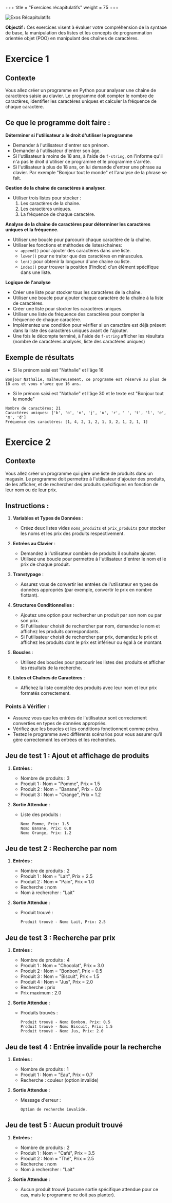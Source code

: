 +++
title = "Exercices récapitulatifs"
weight = 75
+++

![Exos Récapitulatifs](../exos.jpg?width=25vw)

**Objectif :** Ces exercices visent à évaluer votre compréhension de la syntaxe de base, la manipulation des listes et les concepts de programmation orientée objet (POO) en manipulant des chaînes de caractères.

# Exercice 1

## Contexte

Vous allez créer un programme en Python pour analyser une chaîne de caractères saisie au clavier. Le programme doit compter le nombre de caractères, identifier les caractères uniques et calculer la fréquence de chaque caractère.

## Ce que le programme doit faire :

**Déterminer si l'utilisateur a le droit d'utiliser le programme**

- Demander à l'utilisateur d'entrer son prénom.
- Demander à l'utilisateur d'entrer son âge.
- Si l'utilisateur à moins de 18 ans, à l'aide de `f-string`, on l'informe qu'il n'a pas le droit d'utiliser ce programme et le programme s'arrête.
- Si l'utilisateur à plus de 18 ans, on lui demande d'entrer une phrase au clavier. Par exemple "Bonjour tout le monde" et l'analyse de la phrase se fait.

**Gestion de la chaine de caractères à analyser.**

- Utiliser trois listes pour stocker :
   1. Les caractères de la chaine.
   1. Les caractères uniques.
   1. La fréquence de chaque caractère.

**Analyse de la chaine de caractères pour déterminer les caractères uniques et la fréquence.**

- Utiliser une boucle pour parcourir chaque caractère de la chaîne.
- Utiliser les fonctions et méthodes de listes/chaines:
   - `append()` pour ajouter des caractères dans une liste.
   - `lower()` pour ne traiter que des caractères en minuscules.
   - `len()` pour obtenir la longueur d'une chaine ou liste.
   - `index()` pour trouver la position (l’indice) d’un élément spécifique dans une liste.

**Logique de l'analyse**

- Créer une liste pour stocker tous les caractères de la chaîne.
- Utiliser une boucle pour ajouter chaque caractère de la chaîne à la liste de caractères.
- Créer une liste pour stocker les caractères uniques.
- Utiliser une liste de fréquence des caractères pour compter la fréquence de chaque caractère.
- Implémentez une condition pour vérifier si un caractère est déjà présent dans la liste des caractères uniques avant de l'ajouter.
- Une fois le décompte terminé, à l'aide de `f-string` afficher les résultats (nombre de caractères analysés, liste des caractères uniques) 

## Exemple de résultats 

- Si le prénom saisi est "Nathalie" et l'âge 16

```plaintext
Bonjour Nathalie, malheureusement, ce programme est réservé au plus de 18 ans et vous n'avez que 16 ans.
```

- Si le prénom saisi est "Nathalie" et l'âge 30 et le texte est "Bonjour tout le monde"

```plaintext
Nombre de caractères: 21
Caractères uniques: ['b', 'o', 'n', 'j', 'u', 'r', ' ', 't', 'l', 'e', 'm', 'd']
Fréquence des caractères: [1, 4, 2, 1, 2, 1, 3, 2, 1, 2, 1, 1]
```

# Exercice 2

## Contexte

Vous allez créer un programme qui gère une liste de produits dans un magasin. Le programme doit permettre à l'utilisateur d'ajouter des produits, de les afficher, et de rechercher des produits spécifiques en fonction de leur nom ou de leur prix.

## Instructions :

1. **Variables et Types de Données** :
   - Créez deux listes vides `noms_produits` et `prix_produits` pour stocker les noms et les prix des produits respectivement.

2. **Entrées au Clavier** :
   - Demandez à l'utilisateur combien de produits il souhaite ajouter.
   - Utilisez une boucle pour permettre à l'utilisateur d'entrer le nom et le prix de chaque produit.

3. **Transtypage** :
   - Assurez vous de convertir les entrées de l'utilisateur en types de données appropriés (par exemple, convertir le prix en nombre flottant).

4. **Structures Conditionnelles** :
   - Ajoutez une option pour rechercher un produit par son nom ou par son prix.
   - Si l'utilisateur choisit de rechercher par nom, demandez le nom et affichez les produits correspondants.
   - Si l'utilisateur choisit de rechercher par prix, demandez le prix et affichez les produits dont le prix est inférieur ou égal à ce montant.

5. **Boucles** :
   - Utilisez des boucles pour parcourir les listes des produits et afficher les résultats de la recherche.

6. **Listes et Chaînes de Caractères** :
   - Affichez la liste complète des produits avec leur nom et leur prix formatés correctement.


### Points à Vérifier :
- Assurez vous que les entrées de l'utilisateur sont correctement converties en types de données appropriés.
- Vérifiez que les boucles et les conditions fonctionnent comme prévu.
- Testez le programme avec différents scénarios pour vous assurer qu'il gère correctement les entrées et les recherches.


## Jeu de test 1 : Ajout et affichage de produits

1. **Entrées** :
   - Nombre de produits : 3
   - Produit 1 : Nom = "Pomme", Prix = 1.5
   - Produit 2 : Nom = "Banane", Prix = 0.8
   - Produit 3 : Nom = "Orange", Prix = 1.2

2. **Sortie Attendue** :
   - Liste des produits :
     ```
     Nom: Pomme, Prix: 1.5
     Nom: Banane, Prix: 0.8
     Nom: Orange, Prix: 1.2
     ```

## Jeu de test 2 : Recherche par nom

1. **Entrées** :
   - Nombre de produits : 2
   - Produit 1 : Nom = "Lait", Prix = 2.5
   - Produit 2 : Nom = "Pain", Prix = 1.0
   - Recherche : nom
   - Nom à rechercher : "Lait"

2. **Sortie Attendue** :
   - Produit trouvé :
     ```
     Produit trouvé - Nom: Lait, Prix: 2.5
     ```

## Jeu de test 3 : Recherche par prix

1. **Entrées** :
   - Nombre de produits : 4
   - Produit 1 : Nom = "Chocolat", Prix = 3.0
   - Produit 2 : Nom = "Bonbon", Prix = 0.5
   - Produit 3 : Nom = "Biscuit", Prix = 1.5
   - Produit 4 : Nom = "Jus", Prix = 2.0
   - Recherche : prix
   - Prix maximum : 2.0

2. **Sortie Attendue** :
   - Produits trouvés :
     ```
     Produit trouvé - Nom: Bonbon, Prix: 0.5
     Produit trouvé - Nom: Biscuit, Prix: 1.5
     Produit trouvé - Nom: Jus, Prix: 2.0
     ```

## Jeu de test 4 : Entrée invalide pour la recherche

1. **Entrées** :
   - Nombre de produits : 1
   - Produit 1 : Nom = "Eau", Prix = 0.7
   - Recherche : couleur (option invalide)

2. **Sortie Attendue** :
   - Message d'erreur :
     ```
     Option de recherche invalide.
     ```

## Jeu de test 5 : Aucun produit trouvé

1. **Entrées** :
   - Nombre de produits : 2
   - Produit 1 : Nom = "Café", Prix = 3.5
   - Produit 2 : Nom = "Thé", Prix = 2.5
   - Recherche : nom
   - Nom à rechercher : "Lait"

2. **Sortie Attendue** :
   - Aucun produit trouvé (aucune sortie spécifique attendue pour ce cas, mais le programme ne doit pas planter).

